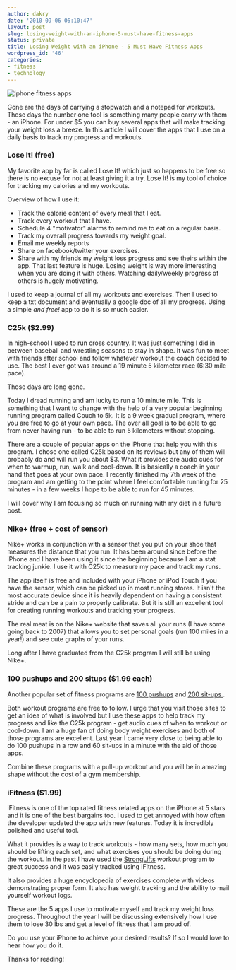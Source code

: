 ```yaml
---
author: dakry
date: '2010-09-06 06:10:47'
layout: post
slug: losing-weight-with-an-iphone-5-must-have-fitness-apps
status: private
title: Losing Weight with an iPhone - 5 Must Have Fitness Apps
wordpress_id: '46'
categories:
- fitness
- technology
---
```


![iphone fitness
apps](http://farm5.static.flickr.com/4127/4963017072_df74617d5c_z.jpg)

Gone are the days of carrying a stopwatch and a notepad for workouts. These
days the number one tool is something many people carry with them - an iPhone.
For under $5 you can buy several apps that will make tracking your weight loss
a breeze. In this article I will cover the apps that I use on a daily basis to
track my progress and workouts.

### Lose It! (free)

  
My favorite app by far is called Lose It! which just so happens to be free so
there is no excuse for not at least giving it a try. Lose It! is my tool of
choice for tracking my calories and my workouts.

Overview of how I use it:

  * Track the calorie content of every meal that I eat.
  * Track every workout that I have.
  * Schedule 4 "motivator" alarms to remind me to eat on a regular basis.
  * Track my overall progress towards my weight goal.
  * Email me weekly reports
  * Share on facebook/twitter your exercises.
  * Share with my friends my weight loss progress and see theirs within the app.
That last feature is huge. Losing weight is way more interesting when you are
doing it with others. Watching daily/weekly progress of others is hugely
motivating.

I used to keep a journal of all my workouts and exercises. Then I used to keep
a txt document and eventually a google doc of all my progress. Using a simple
_and free!_ app to do it is so much easier.

### C25k ($2.99)

In high-school I used to run cross country. It was just something I did in
between baseball and wrestling seasons to stay in shape. It was fun to meet
with friends after school and follow whatever workout the coach decided to
use. The best I ever got was around a 19 minute 5 kilometer race (6:30 mile
pace).

Those days are long gone.

Today I dread running and am lucky to run a 10 minute mile. This is something
that I want to change with the help of a very popular beginning running
program called Couch to 5k. It is a 9 week gradual program, where you are free
to go at your own pace. The over all goal is to be able to go from never
having run - to be able to run 5 kilometers without stopping.

There are a couple of popular apps on the iPhone that help you with this
program. I chose one called C25k based on its reviews but any of them will
probably do and will run you about $3. What it provides are audio cues for
when to warmup, run, walk and cool-down. It is basically a coach in your hand
that goes at your own pace. I recently finished my 7th week of the program and
am getting to the point where I feel comfortable running for 25 minutes - in a
few weeks I hope to be able to run for 45 minutes.

I will cover why I am focusing so much on running with my diet in a future
post.

### Nike+ (free + cost of sensor)

Nike+ works in conjunction with a sensor that you put on your shoe that
measures the distance that you run. It has been around since before the iPhone
and I have been using it since the beginning because I am a stat tracking
junkie. I use it with C25k to measure my pace and track my runs.

The app itself is free and included with your iPhone or iPod Touch if you have
the sensor, which can be picked up in most running stores. It isn't the most
accurate device since it is heavily dependent on having a consistent stride
and can be a pain to properly calibrate. But it is still an excellent tool for
creating running workouts and tracking your progress.

The real meat is on the Nike+ website that saves all your runs (I have some
going back to 2007) that allows you to set personal goals (run 100 miles in a
year!) and see cute graphs of your runs.

Long after I have graduated from the C25k program I will still be using Nike+.

### 100 pushups and 200 situps ($1.99 each)

Another popular set of fitness programs are [100
pushups](http://hundredpushups.com/) and [200 sit-ups
](http://www.twohundredsitups.com/).

Both workout programs are free to follow. I urge that you visit those sites to
get an idea of what is involved but I use these apps to help track my progress
and like the C25k program - get audio cues of when to workout or cool-down. I
am a huge fan of doing body weight exercises and both of those programs are
excellent. Last year I came very close to being able to do 100 pushups in a
row and 60 sit-ups in a minute with the aid of those apps.

Combine these programs with a pull-up workout and you will be in amazing shape
without the cost of a gym membership.

### iFitness ($1.99)

iFitness is one of the top rated fitness related apps on the iPhone at 5 stars
and it is one of the best bargains too. I used to get annoyed with how often
the developer updated the app with new features. Today it is incredibly
polished and useful tool.

What it provides is a way to track workouts - how many sets, how much you
should be lifting each set, and what exercises you should be doing during the
workout. In the past I have used the [StrongLifts](http://stronglifts.com/)
workout program to great success and it was easily tracked using iFitness.

It also provides a huge encyclopedia of exercises complete with videos
demonstrating proper form. It also has weight tracking and the ability to mail
yourself workout logs.

These are the 5 apps I use to motivate myself and track my weight loss
progress. Throughout the year I will be discussing extensively how I use them
to lose 30 lbs and get a level of fitness that I am proud of.

Do you use your iPhone to achieve your desired results? If so I would love to
hear how you do it.

Thanks for reading!

